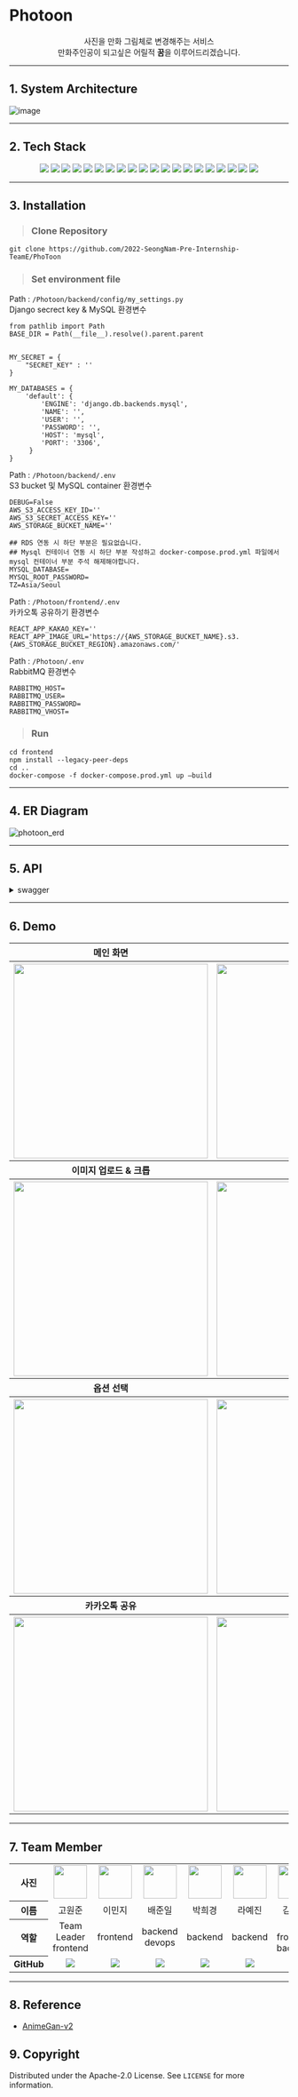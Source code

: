 # Photoon 
<div align="center">
사진을 만화 그림체로 변경해주는 서비스 <br>
만화주인공이 되고싶은 어릴적 <b>꿈</b>을 이루어드리겠습니다.
</div>
<hr>

## 1. System Architecture
![image](https://user-images.githubusercontent.com/70627982/193271388-0d63f839-09d1-485c-af35-e7e94f6c19e0.png)


<hr>

## 2. Tech Stack
<div align =center> 
  <img src="https://img.shields.io/badge/Docker-2496ED?style=for-the-badge&logo=docker&logoColor=white"> 
  <img src="https://img.shields.io/badge/Amazon EC2-FF9900?style=for-the-badge&logo=amazon%20ec2&logoColor=black">
  <img src="https://img.shields.io/badge/Amazon S3-569A31?style=for-the-badge&logo=amazon%20s3&logoColor=black">
  <img src="https://img.shields.io/badge/Amazon RDS-527FFF?style=for-the-badge&logo=amazon%20rds&logoColor=black">
  <img src="https://img.shields.io/badge/NGINX-009639?style=for-the-badge&logo=nginx&logoColor=black">
  <img src="https://img.shields.io/badge/react-61DAFB?style=for-the-badge&logo=react&logoColor=black">
  <img src="https://img.shields.io/badge/javascript-F7DF1E?style=for-the-badge&logo=javascript&logoColor=black">
  <img src="https://img.shields.io/badge/django-528DD7?style=for-the-badge&logo=django&logoColor=white">
  <img src="https://img.shields.io/badge/DJANGO-REST-ff1709?style=for-the-badge&logo=django&logoColor=white&color=ff1709&labelColor=gray">
  <img src="https://img.shields.io/badge/gunicorn-499848?style=for-the-badge&logo=gunicorn&logoColor=black">
  <!-- <img src="https://img.shields.io/badge/gunicorn-499848?style=for-the-badge&logo=gunicorn&logoColor=black">
  <img src="https://img.shields.io/badge/flask-000000?style=for-the-badge&logo=flask&logoColor=white"> -->
  <img src="https://img.shields.io/badge/python-3776AB?style=for-the-badge&logo=python&logoColor=white">
  <img src="https://img.shields.io/badge/rabbitMQ-FF6600?style=for-the-badge&logo=rabbitmq&logoColor=white">
  <img src="https://img.shields.io/badge/celery-37814A?style=for-the-badge&logo=celery&logoColor=black">
  <!-- <img src="https://img.shields.io/badge/redis-DC382D?style=for-the-badge&logo=redis&logoColor=black"> -->
  <img src="https://img.shields.io/badge/mysql-4479A1?style=for-the-badge&logo=mysql&logoColor=white">
  <img src="https://img.shields.io/badge/pytorch-EE4C2C?style=for-the-badge&logo=pytorch&logoColor=white">
  <!-- <img src="https://img.shields.io/badge/google colaboratory-F9AB00?style=for-the-badge&logo=googlecolab&logoColor=black"> -->
  <img src="https://img.shields.io/badge/Grafana-F46800?style=for-the-badge&logo=grafana&logoColor=black">
  <img src="https://img.shields.io/badge/Prometheus-E6522C?style=for-the-badge&logo=Prometheus&logoColor=black">
  <img src="https://img.shields.io/badge/swagger-85EA2D?style=for-the-badge&logo=swagger&logoColor=black">
  <img src="https://img.shields.io/badge/Git-73398D?style=for-the-badge&logo=git&logoColor=white">
   <img src="https://img.shields.io/badge/notion-000000?style=for-the-badge&logo=notion&logoColor=white">
</div>
<hr>

## 3. Installation
>### Clone Repository

```
git clone https://github.com/2022-SeongNam-Pre-Internship-TeamE/PhoToon
```

>### Set environment file
<!-- mask_rcnn.pth 설치여부 -->


Path : `/Photoon/backend/config/my_settings.py`  
Django secrect key & MySQL 환경변수
```
from pathlib import Path
BASE_DIR = Path(__file__).resolve().parent.parent


MY_SECRET = {
    "SECRET_KEY" : ''
}

MY_DATABASES = {
    'default': {
    	'ENGINE': 'django.db.backends.mysql',
        'NAME': '',
        'USER': '',
        'PASSWORD': '',
        'HOST': 'mysql',
        'PORT': '3306',
     }
}
```

Path : `/Photoon/backend/.env`  
S3 bucket 및 MySQL container 환경변수
```
DEBUG=False
AWS_S3_ACCESS_KEY_ID=''
AWS_S3_SECRET_ACCESS_KEY=''
AWS_STORAGE_BUCKET_NAME=''

## RDS 연동 시 하단 부분은 필요없습니다.
## Mysql 컨테이너 연동 시 하단 부분 작성하고 docker-compose.prod.yml 파일에서 mysql 컨테이너 부분 주석 해제해야합니다.
MYSQL_DATABASE=
MYSQL_ROOT_PASSWORD=  
TZ=Asia/Seoul
```

Path : `/Photoon/frontend/.env`  
카카오톡 공유하기 환경변수
```
REACT_APP_KAKAO_KEY=''
REACT_APP_IMAGE_URL='https://{AWS_STORAGE_BUCKET_NAME}.s3.{AWS_STORAGE_BUCKET_REGION}.amazonaws.com/'
```

Path : `/Photoon/.env`   
RabbitMQ 환경변수
```
RABBITMQ_HOST=
RABBITMQ_USER=
RABBITMQ_PASSWORD=
RABBITMQ_VHOST=
```

>### Run
```
cd frontend
npm install --legacy-peer-deps
cd ..
docker-compose -f docker-compose.prod.yml up —build
```


<hr>


## 4. ER Diagram
![photoon_erd](https://user-images.githubusercontent.com/70627982/192968756-168aa67c-e4e3-4dd4-8299-897eb37e2b78.png)


<hr>

## 5. API
<details>
<summary>swagger</summary>
<div markdown="1">

<br>
  
<!-- swagger 사진 -->
![image](https://user-images.githubusercontent.com/70627982/192964994-69bb23fe-e88b-4ced-8407-4483b51ee31c.png)
![image](https://user-images.githubusercontent.com/70627982/192965084-34cf7975-cdaa-45a5-914d-79f723017cec.png)
![image](https://user-images.githubusercontent.com/70627982/192965211-5c05658c-49ab-4023-a269-de090abb8f53.png)
![image](https://user-images.githubusercontent.com/70627982/192965269-37d76d65-4cff-442b-9d6f-db60aac2319f.png)
![image](https://user-images.githubusercontent.com/70627982/192965305-8e6b633e-661e-4926-b07c-dd203796fef3.png)

</div>
</details>

<hr>


## 6. Demo
<table  style="text-align: center; width=950px">
    <tbody>
        <tr>
          <th style="text-align: center;">메인 화면</th>
          <th style="text-align: center;">로그인</th>
        </tr>
      </tbody>
      <tbody>
        <tr>
          <th><img src="https://user-images.githubusercontent.com/70627982/193320309-930c708a-e170-44dd-b6aa-fb3ed0f13316.gif"  width="350px" height="350px"/></th>
          <th><img src="https://user-images.githubusercontent.com/70627982/193300976-777f7438-ba12-409f-8629-e552ed661e6e.png"  width="350px" height="350px"/></th>
        </tr>
      </tbody>
      <tbody>
      <tr>
          <th style="text-align: center;">이미지 업로드 & 크롭</th>
          <th style="text-align: center;">말풍선 입력</th>
        </tr>
      </tbody>
      <tbody>
        <tr>
          <th><img src="https://user-images.githubusercontent.com/70627982/193301350-85228039-79d2-4823-a711-d5e893e59560.gif"  width="350px" height="350px"/></th>
          <th><img src="https://user-images.githubusercontent.com/70627982/193301447-420b1fc1-88c0-4774-a940-1f006dfed809.gif"  width="350px" height="350px"/></th>
        </tr>
      </tbody>
      <tbody>
      <tr>
          <th style="text-align: center;">옵션 선택</th>
          <th style="text-align: center;">결과 이미지</th>
        </tr>
      </tbody>
      <tbody>
        <tr>
          <th><img src="https://user-images.githubusercontent.com/70627982/193304079-7c868028-7279-4c83-b076-46f6c71bb4a6.gif"  width="350px" height="350px"/></th>
          <th><img src="https://user-images.githubusercontent.com/70627982/193304484-e86654b5-338e-449f-802e-0a4348a6618f.png"  width="350px" height="350px"/></th>
        </tr>
      </tbody>
      <tbody>
      <tr>
          <th style="text-align: center;">카카오톡 공유</th>
          <th style="text-align: center;">마이페이지</th>
        </tr>
      </tbody>
      <tbody>
        <tr>
          <th><img src="https://user-images.githubusercontent.com/70627982/193330399-07354aef-dd3d-4925-af92-429409f7ba82.png"  width="350px" height="350px"/></th>
          <th><img src="https://user-images.githubusercontent.com/70627982/193330071-a4bd95e2-b7ca-40d8-8ee3-9afb513559f3.png"  width="350px" height="350px"/></th>
        </tr>
      </tbody>
    </table>

<hr>



## 7. Team Member
<table width="950">
    <thead>
    </thead>
    <tbody>
    <tr>
        <th>사진</th>
         <td width="100" align="center">
            <a href="https://github.com/KoneJ">
                <img src="https://avatars.githubusercontent.com/u/86594108?v=4" width="60" height="60">
            </a>
        </td>
        <td width="100" align="center">
            <a href="https://github.com/alswlfl29">
                <img src="https://avatars.githubusercontent.com/u/79428205?v=4" width="60" height="60">
            </a>
        </td>
        <td width="100" align="center">
            <a href="https://github.com/bjo6300">
                <img src="https://avatars.githubusercontent.com/u/70627982?v=4" width="60" height="60">
            </a>
        </td>
        <td width="100" align="center">
            <a href="https://github.com/gmlrude">
                <img src="https://avatars.githubusercontent.com/u/101381901?v=4" width="60" height="60">
            </a>
        </td>
        <td width="100" align="center">
            <a href="https://github.com/Haaein">
                <img src="https://avatars.githubusercontent.com/u/103196409?v=4" width="60" height="60">
            </a>
        </td>
        <td width="100" align="center">
            <a href="https://github.com/changminkim-329">
                <img src="https://avatars.githubusercontent.com/u/59727077?v=4" width="60" height="60">
            </a>
    </tr>
    <tr>
        <th>이름</th>
        <td width="100" align="center">고원준</td>
        <td width="100" align="center">이민지</td>
        <td width="100" align="center">배준일</td>
        <td width="100" align="center">박희경</td>
        <td width="100" align="center">라예진</td>
        <td width="100" align="center">김창민</td>
    </tr>
    <tr>
        <th>역할</th>
        <td width="150" align="center">
            Team Leader<br>
            frontend<br>
        </td>
        <td width="150" align="center">
            frontend<br>
        </td>
        <td width="150" align="center">
            backend<br>
            devops<br>
        </td>
        <td width="150" align="center">
            backend<br>
        </td>
        <td width="150" align="center">
            backend<br>
        </td>
        <td width="150" align="center">
            AI<br>
            frontend<br>
            backend<br>
        </td>
    </tr>
    <tr>
        <th>GitHub</th>
        <td width="100" align="center">
            <a href="https://github.com/KoneJ">
                <img src="http://img.shields.io/badge/KoneJ-green?style=social&logo=github"/>
            </a>
        </td>
        <td width="100" align="center">
            <a href="https://github.com/alswlfl29">
                <img src="http://img.shields.io/badge/alswlfl29-green?style=social&logo=github"/>
            </a>
        </td>
        <td width="100" align="center">
            <a href="https://github.com/bjo6300">  
                <img src="http://img.shields.io/badge/bjo6300-green?style=social&logo=github"/>
            </a>
        </td>
        <td width="100" align="center">
            <a href="https://github.com/gmlrude">
                <img src="http://img.shields.io/badge/gmlrude-green?style=social&logo=github"/>
            </a>
        </td>
        <td width="100" align="center">
            <a href="https://github.com/Haaein">
                <img src="http://img.shields.io/badge/Haaein-green?style=social&logo=github"/>
            </a>
        </td>
         <td width="100" align="center">
            <a href="https://github.com/changminkim-329">
                <img src="http://img.shields.io/badge/changminkim-329-green?style=social&logo=github"/>
            </a>
    </tr>
    </tbody>
</table>
<hr>

## 8. Reference

- [AnimeGan-v2](https://github.com/TachibanaYoshino/AnimeGANv2)

## 9. Copyright
Distributed under the Apache-2.0 License. See `LICENSE` for more information.
